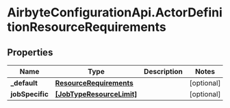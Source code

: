 # AirbyteConfigurationApi.ActorDefinitionResourceRequirements

## Properties

Name | Type | Description | Notes
------------ | ------------- | ------------- | -------------
**_default** | [**ResourceRequirements**](ResourceRequirements.md) |  | [optional] 
**jobSpecific** | [**[JobTypeResourceLimit]**](JobTypeResourceLimit.md) |  | [optional] 


